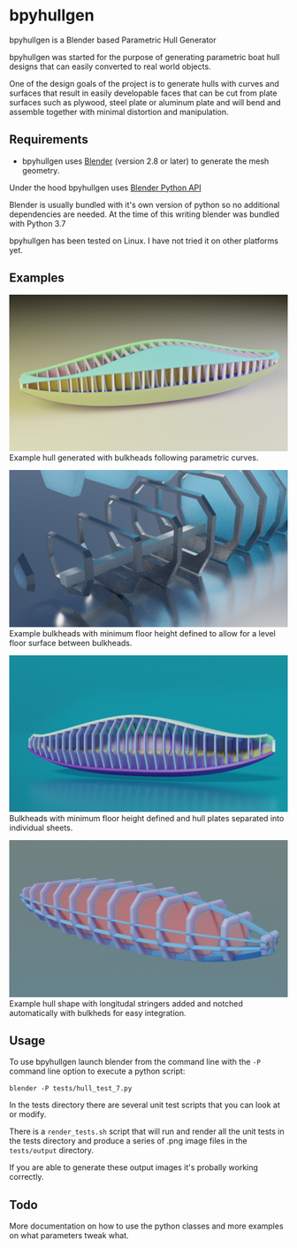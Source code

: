 # bpyhullgen
bpyhullgen is a Blender based Parametric Hull Generator

bpyhullgen was started for the purpose of generating parametric boat hull designs that can easily converted to real world objects. 

One of the design goals of the project is to generate hulls with curves and surfaces that result in easily developable faces that can be cut from plate surfaces such as plywood, steel plate or aluminum plate and will bend and assemble together with minimal distortion and manipulation. 


## Requirements
- bpyhullgen uses [Blender](https://www.blender.org/) (version 2.8 or later) to generate the mesh geometry.

Under the hood bpyhullgen uses [Blender Python API](https://docs.blender.org/api/current/index.html) 

Blender is usually bundled with it's own version of python so no additional dependencies are needed. At the time of this writing blender was bundled with Python 3.7

bpyhullgen has been tested on Linux. I have not tried it on other platforms yet. 

## Examples

![](images/2019_10_13_v07.png)
Example hull generated with bulkheads following parametric curves.

![](images/2019_09_20_v01.png)
Example bulkheads with minimum floor height defined to allow for a level floor surface between bulkheads.

![](images/2019_10_15_v03.png)
Bulkheads with minimum floor height defined and hull plates separated into individual sheets.

![](images/2019_09_19_v06.png)
Example hull shape with longitudal stringers added and notched automatically with bulkheds for easy integration.



## Usage
To use bpyhullgen launch blender from the command line with the `-P` command line option to execute a python script:

```
blender -P tests/hull_test_7.py
```

In the tests directory there are several unit test scripts that you can look at or modify.

There is a `render_tests.sh` script that will run and render all the unit tests in the tests directory and produce a series of .png image files in the `tests/output` directory. 

If you are able to generate these output images it's probally working correctly.

## Todo
More documentation on how to use the python classes and more examples on what parameters tweak what. 
